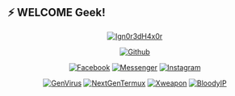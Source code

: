 ## ⚡ WELCOME Geek!
<div align="center">
<a href="https://github.com/Ign0r3dH4x0r"><img title="Ign0r3dH4x0r" src="https://github-readme-stats.vercel.app/api?username=Ign0r3dH4x0r&show_icons=true&include_all_commits=true&theme=chartreuse-dark&cache_seconds=3200"></a>
</p>

<p align="center">
<a href="https://github.com/Ign0r3dH4x0r"><img title="Github" src="https://img.shields.io/badge/Github-Ign0r3dH4x0r-blue?style=for-the-badge&logo=github"></a>
<!--a href="https://gitlab.com/Ign0r3dH4x0r"><img title="Gitlab" src="https://img.shields.io/badge/Gitlab-Ign0r3dH4x0r-blue?style=for-the-badge&logo=gitlab"></a-->
</p>

<p align="center">
<a href="https://fb.com/Ign0r3dH4x0r"><img title="Facebook" src="https://img.shields.io/badge/Facebook-red?style=for-the-badge&logo=facebook"></a>
<a href="https://m.me/Ign0r3dH4x0r"><img title="Messenger" src="https://img.shields.io/badge/Messenger-red?style=for-the-badge&logo=messenger"></a>
<a href="https://www.instagram.com/itz_sowmik"><img title="Instagram" src="https://img.shields.io/badge/INSTAGRAM-purple?style=for-the-badge&logo=instagram"></a>

<p align="center">
<a href="https://github.com/Ign0r3dH4x0r/GenVirus"><img title="GenVirus" src="https://github-readme-stats.vercel.app/api/pin/?username=Ign0r3dH4x0r&repo=GenVirus&theme=dark"></a>
<a href="https://github.com/Ign0r3dH4x0r/NextGenTermux"><img title="NextGenTermux" src="https://github-readme-stats.vercel.app/api/pin/?username=Ign0r3dH4x0r&repo=NextGenTermux&theme=dark"></a>
<a href="https://github.com/Ign0r3dH4x0r/Xweapon"><img title="Xweapon" src="https://github-readme-stats.vercel.app/api/pin/?username=Ign0r3dH4x0r&repo=xweapon&theme=dark"></a>
<a href="https://github.com/Ign0r3dH4x0r/BloodyIP"><img title="BloodyIP" src="https://github-readme-stats.vercel.app/api/pin/?username=Ign0r3dH4x0r&repo=Quack&theme=dark"></a>
</p>

